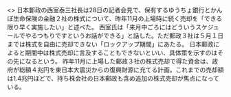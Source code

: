 <>
日本郵政の西室泰三社長は28日の記者会見で、保有するゆうちょ銀行とかんぽ生命保険の金融２社の株式について、昨年11月の上場時に続く売却を「できる限り早く実施したい」と述べた。
西室氏は「来月中ごろにはどういうスケジュールでやるつもりですというお話ができる」と話した。ただ郵政３社は５月１日までは株式を自由に売却できない「ロックアップ期間」にあたる。
日本郵政によると期間中は株式売却に言及することもできないといい、具体策を示すのはその先になるという。
昨年11月に上場した郵政３社の株式売却で得た資金は、政府が総額４兆円を東日本大震災からの復興財源に充てる計画。これまでの売却額は1.4兆円ほどで、持ち株会社の日本郵政も含め追加の株式売却が焦点になっている。
